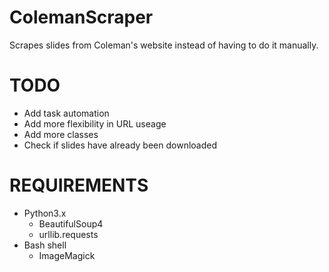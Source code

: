 # ColemanScraper
Scrapes slides from Coleman's website instead of having to do it manually. 


# TODO
* Add task automation
* Add more flexibility in URL useage
* Add more classes
* Check if slides have already been downloaded

# REQUIREMENTS
* Python3.x
  * BeautifulSoup4
  * urllib.requests
* Bash shell
  * ImageMagick
